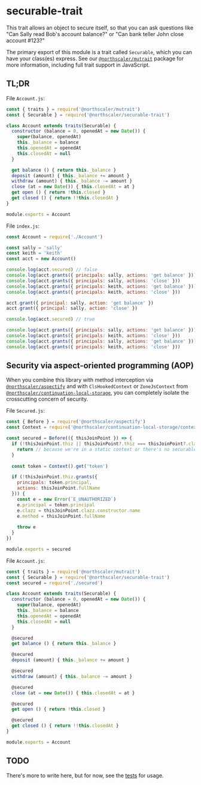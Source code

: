 # securable-trait

This trait allows an object to secure itself, so that you can ask questions like "Can Sally read Bob's account balance?" or "Can bank teller John close account #123?"

The primary export of this module is a trait called `Securable`, which you can have your class(es) express.
See our [`@northscaler/mutrait`](https://npmjs.com/package/@northscaler/mutrait) package for more information, including full trait support in JavaScript.

## TL;DR

File `Account.js`:

```js
const { traits } = require('@northscaler/mutrait')
const { Securable } = require('@northscaler/securable-trait')

class Account extends traits(Securable) {
  constructor (balance = 0, openedAt = new Date()) {
    super(balance, openedAt)
    this._balance = balance
    this.openedAt = openedAt
    this.closedAt = null
  }

  get balance () { return this._balance }
  deposit (amount) { this._balance += amount } 
  withdraw (amount) { this._balance -= amount }
  close (at = new Date()) { this.closedAt = at }
  get open () { return !this.closed }
  get closed () { return !!this.closedAt }
}

module.exports = Account
```

File `index.js`:

```js
const Account = require('./Account')

const sally = 'sally'
const keith = 'keith'
const acct = new Account()

console.log(acct.secured) // false
console.log(acct.grants({ principals: sally, actions: 'get balance' })) // true
console.log(acct.grants({ principals: sally, actions: 'close' }))       // true
console.log(acct.grants({ principals: keith, actions: 'get balance' })) // true
console.log(acct.grants({ principals: keith, actions: 'close' }))       // true

acct.grant({ principal: sally, action: 'get balance' })
acct.grant({ principal: sally, action: 'close' })

console.log(acct.secured) // true

console.log(acct.grants({ principals: sally, actions: 'get balance' })) // true
console.log(acct.grants({ principals: keith, actions: 'close' }))       // false
console.log(acct.grants({ principals: sally, actions: 'get balance' })) // true
console.log(acct.grants({ principals: keith, actions: 'close' }))       // false
```

## Security via aspect-oriented programming (AOP)

When you combine this library with method interception via [`@northscaler/aspectify`](https://www.npmjs.com/package/@northscaler/aspectify) and with `ClsHookedContext` or `ZoneJsContext` from [`@northscaler/continuation-local-storage`](https://www.npmjs.com/package/@northscaler/continuation-local-storage), you can completely isolate the crosscutting concern of security.

File `Secured.js`:

```js
const { Before } = require('@northscaler/aspectify')
const Context = require('@northscaler/continuation-local-storage/context/ClsHookedContext')

const secured = Before(({ thisJoinPoint }) => {
  if (!thisJoinPoint.thiz || thisJoinPoint?.thiz === thisJoinPoint?.clazz) {
    return // because we're in a static context or there's no securable to call securable.grants on
  }
    
  const token = Context().get('token')

  if (!thisJoinPoint.thiz.grants({
    principals: token.principal,
    actions: thisJoinPoint.fullName
  })) {
    const e = new Error(`E_UNAUTHORIZED`)
    e.principal = token.principal
    e.clazz = thisJoinPoint.clazz.constructor.name
    e.method = thisJoinPoint.fullName
    
    throw e
  }
})

module.exports = secured
```

File `Account.js`:

```js
const { traits } = require('@northscaler/mutrait')
const { Securable } = require('@northscaler/securable-trait')
const secured = require('./secured')

class Account extends traits(Securable) {
  constructor (balance = 0, openedAt = new Date()) {
    super(balance, openedAt)
    this._balance = balance
    this.openedAt = openedAt
    this.closedAt = null
  }

  @secured
  get balance () { return this._balance }

  @secured
  deposit (amount) { this._balance += amount } 

  @secured
  withdraw (amount) { this._balance -= amount }

  @secured
  close (at = new Date()) { this.closedAt = at }

  @secured
  get open () { return !this.closed }

  @secured
  get closed () { return !!this.closedAt }
}

module.exports = Account
``` 

## TODO
There's more to write here, but for now, see the [tests](`src/test/unit/Securable.spec.js`) for usage.

